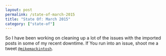 ```yaml
---
layout: post
permalink: /state-of-march-2015
title: "State Of: March 2015"
category: ["state-of"]
---
```

So I have been working on cleaning up a lot of the issues with the imported posts in some of my recent downtime. If You run into an issue, shoot me a tweet [`@mikemackintosh`](https://twitter.com/mikemackintosh).